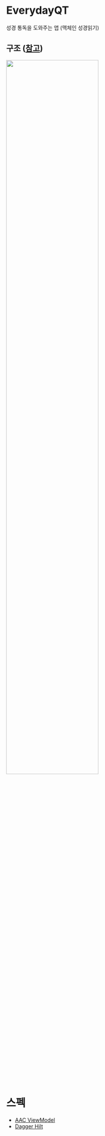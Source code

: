 # EverydayQT
성경 통독을 도와주는 앱 (맥체인 성경읽기)

## 구조 ([참고](https://velog.io/@pyro/android-module2))

<img src="https://user-images.githubusercontent.com/37360089/160735058-17649f4d-5576-4fff-abb7-10a76b440269.png" width = "70%"/>

# 스펙

- [AAC ViewModel](https://developer.android.com/topic/libraries/architecture/viewmodel?hl=ko)
- [Dagger Hilt](https://developer.android.com/training/dependency-injection/hilt-android?hl=ko)
